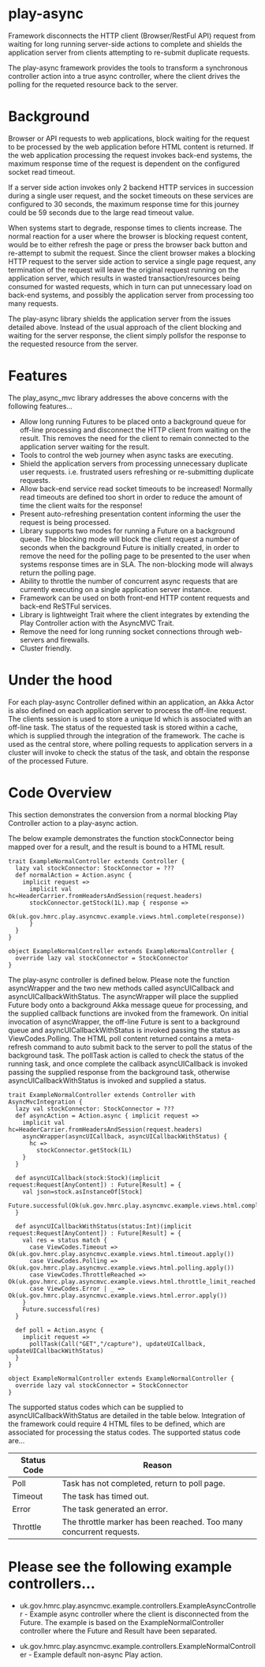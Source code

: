 
play-async
================

Framework disconnects the HTTP client (Browser/RestFul API) request from waiting for long running server-side actions to complete and shields the application server from clients attempting to re-submit duplicate requests.

The play-async framework provides the tools to transform a synchronous controller action into a true async controller, where the client drives the polling for the requeted resource back to the server.

Background
==========

Browser or API requests to web applications, block waiting for the request to be processed by the web application before HTML content is returned. If the web application processing the request invokes back-end systems, the maximum response time of the request is dependent on the configured socket read timeout.

If a server side action invokes only 2 backend HTTP services in succession during a single user request, and the socket timeouts on these services are configured to 30 seconds, the maximum response time for this journey could be 59 seconds due to the large read timeout value.

When systems start to degrade, response times to clients increase. The normal reaction for a user where the browser is blocking request content, would be to either refresh the page or press the browser back button and re-attempt to submit the request.
Since the client browser makes a blocking HTTP request to the server side action to service a single page request, any termination of the request will leave the original request running on the application server, which results in wasted transaction/resources being consumed for wasted requests, which in turn can put unnecessary load on back-end systems,
and possibly the application server from processing too many requests.

The play-async library shields the application server from the issues detailed above. Instead of the usual approach of the client blocking and waiting for the server response, the client simply pollsfor the response to the requested resource from the server.

Features
========

The play_async_mvc library addresses the above concerns with the following features…

* Allow long running Futures to be placed onto a background queue for off-line processing and disconnect the HTTP client from waiting on the result. This removes the need for the client to remain connected to the application server waiting for the result.
* Tools to control the web journey when async tasks are executing.
* Shield the application servers from processing unnecessary duplicate user requests. i.e. frustrated users refreshing or re-submitting duplicate requests.
* Allow back-end service read socket timeouts to be increased! Normally read timeouts are defined too short in order to reduce the amount of time the client waits for the response!
* Present auto-refreshing presentation content informing the user the request is being processed.
* Library supports two modes for running a Future on a background queue. The blocking mode will block the client request a number of seconds when the background Future is initially created, in order to remove the need for the polling page to be presented to the user when systems response times are in SLA. The non-blocking mode will always return the polling page.
* Ability to throttle the number of concurrent async requests that are currently executing on a single application server instance.
* Framework can be used on both front-end HTTP content requests and back-end ReSTFul services.
* Library is lightweight Trait where the client integrates by extending the Play Controller action with the AsyncMVC Trait.
* Remove the need for long running socket connections through web-servers and firewalls.
* Cluster friendly.

Under the hood
==============
For each play-async Controller defined within an application, an Akka Actor is also defined on each application server to process the off-line request. The clients session is used to store a unique Id which is associated with an off-line task. The status of the requested task is stored within a cache, which is supplied through the integration of the framework. The cache is used as the central store, where polling requests to application servers in a cluster will invoke to check the status of the task, and obtain the response of the processed Future.

Code Overview
==============

This section demonstrates the conversion from a normal blocking Play Controller action to a play-async action.

The below example demonstrates the function stockConnector being mapped over for a result, and the result is bound to a HTML result.

```
trait ExampleNormalController extends Controller {
  lazy val stockConnector: StockConnector = ???
  def normalAction = Action.async {
    implicit request =>
      implicit val hc=HeaderCarrier.fromHeadersAndSession(request.headers)
      stockConnector.getStock(1L).map { response =>
        Ok(uk.gov.hmrc.play.asyncmvc.example.views.html.complete(response))
      }
  }
}

object ExampleNormalController extends ExampleNormalController {
  override lazy val stockConnector = StockConnector
}
```

The play-async controller is defined below. Please note the function asyncWrapper and the two new methods called asyncUICallback and asyncUICallbackWithStatus. The asyncWrapper will place the supplied Future body onto a background Akka message queue for processing, and the supplied callback functions are invoked from the framework. On initial invocation of asyncWrapper, the off-line Future is sent to a background queue and asyncUICallbackWithStatus is invoked passing the status as ViewCodes.Polling. The HTML poll content returned contains a meta-refresh command to auto submit back to the server to poll the status of the background task.  The pollTask action is called to check the status of the running task, and once complete the callback asyncUICallback is invoked passing the supplied response from the background task, otherwise asyncUICallbackWithStatus is invoked and supplied a status.

```
trait ExampleNormalController extends Controller with AsyncMvcIntegration {
  lazy val stockConnector: StockConnector = ???
  def asyncAction = Action.async { implicit request =>
    implicit val hc=HeaderCarrier.fromHeadersAndSession(request.headers)
    asyncWrapper(asyncUICallback, asyncUICallbackWithStatus) {
      hc =>
        stockConnector.getStock(1L)
    }
  }

  def asyncUICallback(stock:Stock)(implicit request:Request[AnyContent]) : Future[Result] = {
    val json=stock.asInstanceOf[Stock]
    Future.successful(Ok(uk.gov.hmrc.play.asyncmvc.example.views.html.complete(json)))
  }

  def asyncUICallbackWithStatus(status:Int)(implicit request:Request[AnyContent]) : Future[Result] = {
    val res = status match {
      case ViewCodes.Timeout => Ok(uk.gov.hmrc.play.asyncmvc.example.views.html.timeout.apply())
      case ViewCodes.Polling => Ok(uk.gov.hmrc.play.asyncmvc.example.views.html.polling.apply())
      case ViewCodes.ThrottleReached => Ok(uk.gov.hmrc.play.asyncmvc.example.views.html.throttle_limit_reached.apply())
      case ViewCodes.Error | _ => Ok(uk.gov.hmrc.play.asyncmvc.example.views.html.error.apply())
    }
    Future.successful(res)
  }

  def poll = Action.async {
    implicit request =>
      pollTask(Call("GET","/capture"), updateUICallback, updateUICallbackWithStatus)
  }
}

object ExampleNormalController extends ExampleNormalController {
  override lazy val stockConnector = StockConnector
}
```

The supported status codes which can be supplied to asyncUICallbackWithStatus are detailed in the table below. Integration of the framework could require 4 HTML files to be defined, which are associated for processing the status codes. The supported status code are...

| Status Code  | Reason  |
|---|---|
|Poll   | Task has not completed, return to poll page.   |
|Timeout | The task has timed out.   |
|Error   | The task generated an error.  |
|Throttle   | The throttle marker has been reached. Too many concurrent requests.  |

Please see the following example controllers…
==============================================

* uk.gov.hmrc.play.asyncmvc.example.controllers.ExampleAsyncController	- Example async controller where the client is disconnected from the Future. The example is based on the ExampleNormalController controller where the Future and Result have been separated.

* uk.gov.hmrc.play.asyncmvc.example.controllers.ExampleNormalController - Example default non-async Play action.

